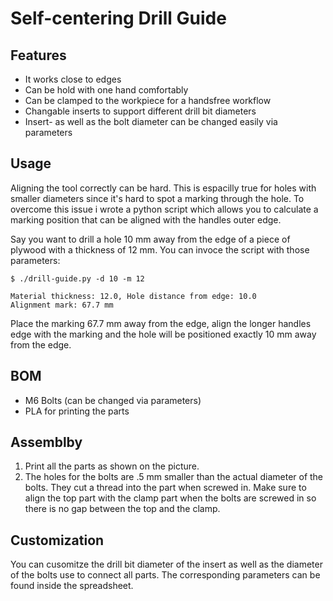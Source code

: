 # Self-centering Drill Guide

## Features

- It works close to edges
- Can be hold with one hand comfortably
- Can be clamped to the workpiece for a handsfree workflow
- Changable inserts to support different drill bit diameters
- Insert- as well as the bolt diameter can be changed easily via parameters

## Usage

Aligning the tool correctly can be hard. This is espacilly true for holes with smaller diameters
since it's hard to spot a marking through the hole. To overcome this issue i wrote a python script
which allows you to calculate a marking position that can be aligned with the handles outer edge.

Say you want to drill a hole 10 mm away from the edge of a piece of plywood with a thickness of 12 mm.
You can invoce the script with those parameters:

```
$ ./drill-guide.py -d 10 -m 12

Material thickness: 12.0, Hole distance from edge: 10.0
Alignment mark: 67.7 mm
```

Place the marking 67.7 mm away from the edge, align the longer handles edge with the marking
and the hole will be positioned exactly 10 mm away from the edge.

## BOM

- M6 Bolts (can be changed via parameters)
- PLA for printing the parts

## Assemblby

1. Print all the parts as shown on the picture.
2. The holes for the bolts are .5 mm smaller than the actual diameter of the bolts. They cut a thread into the part when screwed in. Make sure to align the top part with the clamp part
when the bolts are screwed in so there is no gap between the top and the clamp.

## Customization

You can cusomitze the drill bit diameter of the insert as well as the diameter of the bolts use to connect all parts.
The corresponding parameters can be found inside the spreadsheet.
